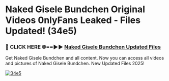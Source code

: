 # Naked Gisele Bundchen Original Videos 0nlyFans Leaked - Files Updated! (34e5)

<h3>🔴 CLICK HERE 🌐==►► <a href="https://tinyurl.com/up5wt9bj" rel="nofollow">Naked Gisele Bundchen Updated Files</a></h3>

Get Naked Gisele Bundchen and all content. Now you can access all videos and pictures of Naked Gisele Bundchen. New Updated Files 2025!

[![34e5](https://i.imgur.com/ABiUzMV.gif)](https://tinyurl.com/up5wt9bj)
